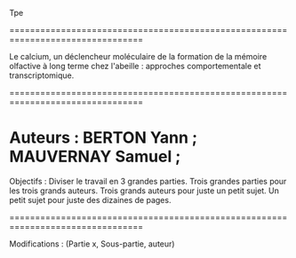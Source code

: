 Tpe

================================================================================

Le calcium, un déclencheur moléculaire de la formation de la mémoire olfactive à long terme chez l'abeille : approches comportementale et transcriptomique.

================================================================================

Auteurs : BERTON Yann ; MAUVERNAY Samuel ; 
================================================================================

Objectifs : Diviser le travail en 3 grandes parties.
Trois grandes parties pour les trois grands auteurs.
Trois grands auteurs pour juste un petit sujet.
Un petit sujet pour juste des dizaines de pages.

================================================================================

Modifications :
(Partie x, Sous-partie, auteur)

